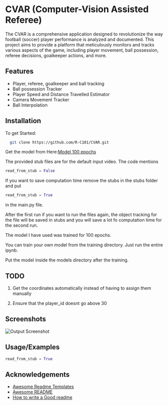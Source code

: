 
# CVAR (Computer-Vision Assisted Referee)

The CVAR is a comprehensive application designed to revolutionize the way football (soccer) player performance is analyzed and documented. This project aims to provide a platform that meticulously monitors and tracks various aspects of the game, including player movement, ball possession, referee decisions, goalkeeper actions, and more.
## Features

- Player, referee, goalkeeper and ball tracking
- Ball possession Tracker
- Player Speed and Distance Travelled Estimator
- Camera Movement Tracker
- Ball Interpolation


## Installation

To get Started:



```bash
  git clone https://github.com/R-C101/CVAR.git
```

Get the model from Here:[Model 100 epochs](https://drive.google.com/file/d/1-5fOSHOSB9UXyP_enOoZNAMScrePVcMD/view?usp=sharing)

The provided stub files are for the default input video.
The code mentions 
```python
read_from_stub = False
```

If you want to save computation time remove the stubs in the stubs folder and put 
```python
read_from_stub = True
```
 in the main.py file.

After the first run if you want to run the files again, the object tracking for the file will be saved in stubs and you will save a lot fo computation time for the second run.

The model I have used was trained for 100 epochs.

You can train your own model from the training directory. Just run the entire ipynb.

Put the model inside the models directory after the training.

## TODO

1. Get the coordinates automatically instead of having to assign them manually

2. Ensure that the player_id doesnt go above 30


## Screenshots

![Output Screenshot](Ouput.png)

## Usage/Examples

```python
read_from_stub = True
```




## Acknowledgements

 - [Awesome Readme Templates](https://awesomeopensource.com/project/elangosundar/awesome-README-templates)
 - [Awesome README](https://github.com/matiassingers/awesome-readme)
 - [How to write a Good readme](https://bulldogjob.com/news/449-how-to-write-a-good-readme-for-your-github-project)

